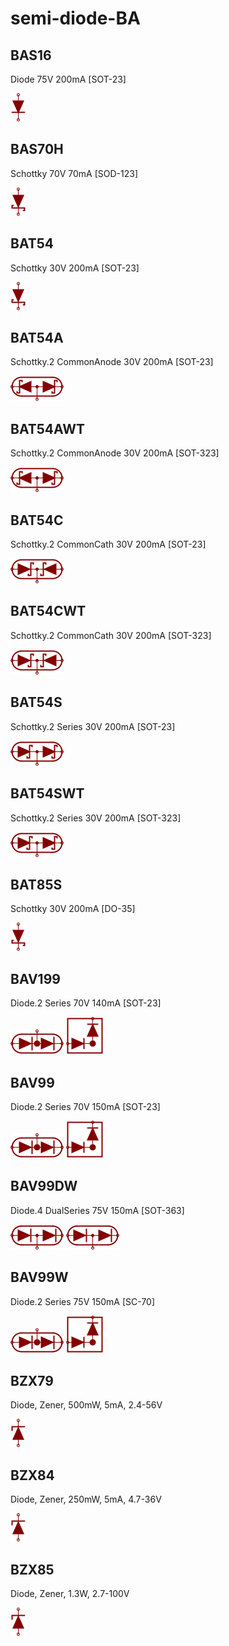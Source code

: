 # semi-diode-BA

## BAS16
Diode 75V 200mA [SOT-23]

![BAS16__1__1](/images/semi-diode-Vishay__S1A__1__1.png?raw=true) 

## BAS70H
Schottky 70V 70mA [SOD-123]

![BAS70H__1__1](/images/semi-diode-Vishay__SS12__1__1.png?raw=true) 

## BAT54
Schottky 30V 200mA [SOT-23]

![BAT54__1__1](/images/semi-diode-Vishay__SS12__1__1.png?raw=true) 

## BAT54A
Schottky.2 CommonAnode 30V 200mA [SOT-23]

![BAT54A__1__1](/images/semi-diode-BA__BAT54A__1__1.png?raw=true) 

## BAT54AWT
Schottky.2 CommonAnode 30V 200mA [SOT-323]

![BAT54AWT__1__1](/images/semi-diode-BA__BAT54A__1__1.png?raw=true) 

## BAT54C
Schottky.2 CommonCath 30V 200mA [SOT-23]

![BAT54C__1__1](/images/semi-diode-BA__BAT54C__1__1.png?raw=true) 

## BAT54CWT
Schottky.2 CommonCath 30V 200mA [SOT-323]

![BAT54CWT__1__1](/images/semi-diode-BA__BAT54C__1__1.png?raw=true) 

## BAT54S
Schottky.2 Series 30V 200mA [SOT-23]

![BAT54S__1__1](/images/semi-diode-BA__BAT54S__1__1.png?raw=true) 

## BAT54SWT
Schottky.2 Series 30V 200mA [SOT-323]

![BAT54SWT__1__1](/images/semi-diode-BA__BAT54S__1__1.png?raw=true) 

## BAT85S
Schottky 30V 200mA [DO-35]

![BAT85S__1__1](/images/semi-diode-Vishay__SS12__1__1.png?raw=true) 

## BAV199
Diode.2 Series 70V 140mA [SOT-23]

![BAV199__1__1](/images/semi-diode-BA__BAV199__1__1.png?raw=true) 
![BAV199__1__2](/images/semi-diode-BA__BAV199__1__2.png?raw=true) 

## BAV99
Diode.2 Series 70V 150mA [SOT-23]

![BAV99__1__1](/images/semi-diode-BA__BAV199__1__1.png?raw=true) 
![BAV99__1__2](/images/semi-diode-BA__BAV199__1__2.png?raw=true) 

## BAV99DW
Diode.4 DualSeries 75V 150mA [SOT-363]

![BAV99DW__1__1](/images/semi-diode-NXP__BAP50-04W__1__1.png?raw=true) 
![BAV99DW__2__1](/images/semi-diode-NXP__BAP50-04W__1__1.png?raw=true) 

## BAV99W
Diode.2 Series 75V 150mA [SC-70]

![BAV99W__1__1](/images/semi-diode-BA__BAV199__1__1.png?raw=true) 
![BAV99W__1__2](/images/semi-diode-BA__BAV199__1__2.png?raw=true) 

## BZX79
Diode, Zener, 500mW, 5mA, 2.4-56V

![BZX79__1__1](/images/semi-diode-NXP__PESD5V0X1ULD__1__1.png?raw=true) 

## BZX84
Diode, Zener, 250mW, 5mA, 4.7-36V

![BZX84__1__1](/images/semi-diode-NXP__PESD5V0X1ULD__1__1.png?raw=true) 

## BZX85
Diode, Zener, 1.3W, 2.7-100V

![BZX85__1__1](/images/semi-diode-NXP__PESD5V0X1ULD__1__1.png?raw=true) 

